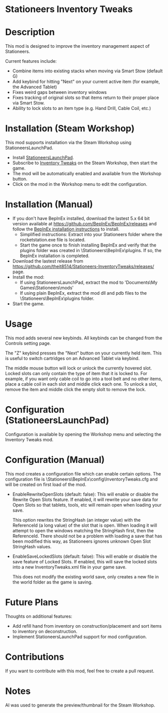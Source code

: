 # Stationeers Inventory Tweaks

# Description

This mod is designed to improve the inventory management aspect of Stationeers.

Current features include:
* Combine items into existing stacks when moving via Smart Stow (default G)
* Add keybind for hitting "Next" on your current active item (for example, the Advanced Tablet)
* Fixes weird gaps between inventory windows
* Fixes tracking of original slots so that items return to their proper place via Smart Stow.
* Ability to lock slots to an item type (e.g. Hand Drill, Cable Coil, etc.)

# Installation (Steam Workshop)

This mod supports installation via the Steam Workshop using StationeersLaunchPad.

* Install [StationeersLaunchPad](https://github.com/StationeersLaunchPad/StationeersLaunchPad). 
* Subscribe to [Inventory Tweaks](https://steamcommunity.com/workshop/filedetails/?id=3573053238) on the Steam Workshop, then start the game.
* The mod will be automatically enabled and available from the Workshop button.
* Click on the mod in the Workshop menu to edit the configuration.

# Installation (Manual)

* If you don't have BepInEx installed, download the lastest 5.x 64 bit version available at https://github.com/BepInEx/BepInEx/releases and follow the [BepInEx installation instructions](https://docs.bepinex.dev/articles/user_guide/installation/index.html) to install.
     - Simplified instructions: Extract into your Stationeers folder where the rocketstation.exe file is located.
     - Start the game once to finish installing BepInEx and verify that the plugins folder was created in \Stationeers\BepInEx\plugins. If so, the BepInEx installation is completed.
* Download the lastest release from https://github.com/theit8514/Stationeers-InventoryTweaks/releases/ page.
* Install the mod:
  * If using StationeersLaunchPad, extract the mod to 'Documents\My Games\Stationeers\mods\'
  * If using plain BepInEx, extract the mod dll and pdb files to the \Stationeers\BepInEx\plugins folder.
* Start the game.

# Usage

This mod adds several new keybinds. All keybinds can be changed from the Controls setting page.

The "Z" keybind presses the "Next" button on your currently held item.
This is useful to switch cartridges on an Advanced Tablet via keybind.

The middle mouse button will lock or unlock the currently hovered slot.
Locked slots can only contain the type of item that it is locked to.
For example, if you want only cable coil to go into a tool belt and no other items,
place a cable coil in each slot and middle click each one.
To unlock a slot, remove the item and middle click the empty slolt to remove the lock.

# Configuration (StationeersLaunchPad)

Configuration is available by opening the Workshop menu and selecting the Inventory Tweaks mod.

# Configuration (Manual)

This mod creates a configuration file which can enable certain options.
The configuration file is \Stationeers\BepInEx\config\InventoryTweaks.cfg and will be created on first load of the mod.

* EnableRewriteOpenSlots (default: false): This will enable or disable the Rewrite Open Slots feature.
  If enabled, it will rewrite your save data for Open Slots so that tablets, tools, etc will remain open when loading your save.
  
  This option rewrites the StringHash (an integer value) with the ReferenceId (a long value) of the slot that is open.
  When loading it will attempt to open the windows matching the StringHash first, then the ReferenceId.
  There should not be a problem with loading a save that has been modified this way, as Stationeers ignores unknown Open Slot StringHash values.
* EnableSaveLockedSlots (default: false): This will enable or disable the save feature of Locked Slots.
  If enabled, this will save the locked slots into a new InventoryTweaks.xml file in your game save.
  
  This does not modify the existing world save, only creates a new file in the world folder as the game is saving.

# Future Plans

Thoughts on additional features:
* Add refill hand from inventory on construction/placement and sort items to inventory on deconstruction.
* Implement StationeersLaunchPad support for mod configuration.

# Contributions

If you want to contribute with this mod, feel free to create a pull request.

# Notes

AI was used to generate the preview/thumbnail for the Steam Workshop.